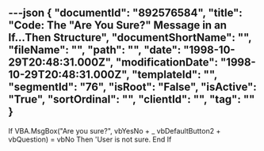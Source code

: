 ---json
{
  "documentId": "892576584",
  "title": "Code: The &quot;Are You Sure?&quot; Message in an If...Then Structure",
  "documentShortName": "",
  "fileName": "",
  "path": "",
  "date": "1998-10-29T20:48:31.000Z",
  "modificationDate": "1998-10-29T20:48:31.000Z",
  "templateId": "",
  "segmentId": "76",
  "isRoot": "False",
  "isActive": "True",
  "sortOrdinal": "",
  "clientId": "",
  "tag": ""
}
---

If VBA.MsgBox(&quot;Are you sure?&quot;, vbYesNo + _
        vbDefaultButton2 + vbQuestion) = vbNo Then
        'User is not sure.
    End If
